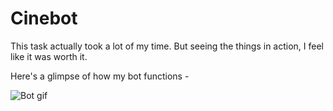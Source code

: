 # Cinebot
This task actually took a lot of my time. But seeing the things in action, I feel like it was worth it.

Here's a glimpse of how my bot functions -

![Bot gif](Record_2022-12-11-18-11-30.gif)
